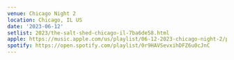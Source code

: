 ```yaml
---
venue: Chicago Night 2
location: Chicago, IL US
date: '2023-06-12'
setlist: 2023/the-salt-shed-chicago-il-7ba6de58.html
apple: https://music.apple.com/us/playlist/06-12-2023-chicago-night-2/pl.u-NpXmmg3INyY1Bk
spotify: https://open.spotify.com/playlist/0r9HAVSevxihDFZ6u0cJnC
---
```

